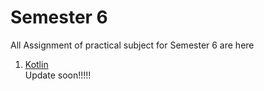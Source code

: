 # Semester 6

All Assignment of practical subject for Semester 6 are here 


1. [Kotlin]()<br />
    Update soon!!!!! <br />
